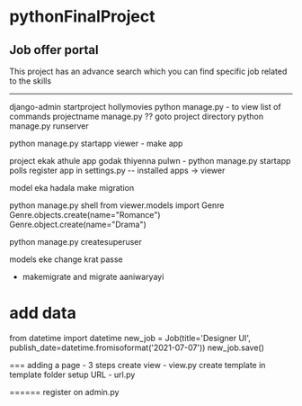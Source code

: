 # pythonFinalProject

## Job offer portal
This project has an advance search which you can find specific job related to the skills


----------------------------------------------------
django-admin startproject hollymovies
python manage.py - to view list of commands
projectname manage.py ??
goto project directory
python manage.py runserver

python manage.py startapp viewer - make app

project ekak athule app godak thiyenna pulwn - python manage.py startapp polls
register app in settings.py
-- installed apps -> viewer



model eka hadala
make migration

python manage.py shell
from viewer.models import Genre
Genre.objects.create(name="Romance")
Genre.object.create(name="Drama")


python manage.py createsuperuser

models eke change krat passe
- makemigrate and migrate aaniwaryayi

add data
======
from datetime import datetime
new_job = Job(title='Designer UI', publish_date=datetime.fromisoformat('2021-07-07'))
new_job.save()



===
adding a page - 3 steps
create view - view.py
create template in template folder
setup URL - url.py

======
register on admin.py